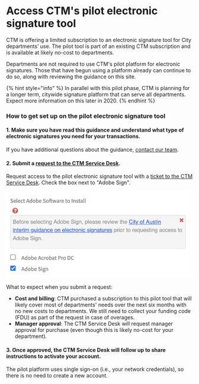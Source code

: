# Access CTM's pilot electronic signature tool

CTM is offering a limited subscription to an electronic signature tool for City departments’ use. The pilot tool is part of an existing CTM subscription and is available at likely no-cost to departments.

Departments are not required to use CTM's pilot platform for electronic signatures. Those that have begun using a platform already can continue to do so, along with reviewing the guidance on this site.

{% hint style="info" %}
In parallel with this pilot phase, CTM is planning for a longer term, citywide signature platform that can serve all departments. Expect more information on this later in 2020.
{% endhint %}

### How to get set up on the pilot electronic signature tool

#### 1. Make sure you have read this guidance and understand what type of electronic signatures you need for your transactions.

If you have additional questions about the guidance, [contact our team](https://bit.ly/esignature-questions%20). 

#### 2. Submit a [request to the CTM Service Desk](https://atx.service-now.com/sp?id=sc_cat_item&sys_id=8d7002addbc74810e2f1121d139619cd&sysparm_category=4cd27231dbae3b805b03f482ba961906). 

Request access to the pilot electronic signature tool with a [ticket to the CTM Service Desk](https://atx.service-now.com/sp?id=sc_cat_item&sys_id=8d7002addbc74810e2f1121d139619cd&sysparm_category=4cd27231dbae3b805b03f482ba961906). Check the box next to "Adobe Sign".

![Image of a service request with &quot;Adobe Sign&quot; checked](.gitbook/assets/screen-shot-2020-06-11-at-10.38.59-am.png)

What to expect when you submit a request:

* **Cost and billing**: CTM purchased a subscription to this pilot tool that will likely cover most of departments' needs over the next six months with no new costs to departments. We still need to collect your funding code \(FDU\) as part of the request in case of overages.
* **Manager approval**: The CTM Service Desk will request manager approval for purchase \(even though this is likely no-cost for your department\). 

#### 3. Once approved, the CTM Service Desk will follow up to share instructions to activate your account. 

The pilot platform uses single sign-on \(i.e., your network credentials\), so there is no need to create a new account. 

